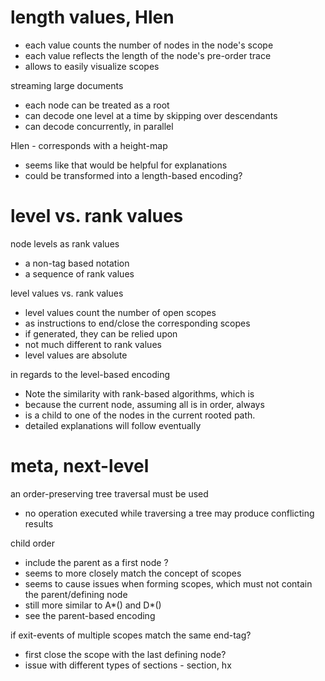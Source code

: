 
# length values, Hlen

- each value counts the number of nodes in the node's scope
- each value reflects the length of the node's pre-order trace
- allows to easily visualize scopes

streaming large documents
- each node can be treated as a root
- can decode one level at a time
  by skipping over descendants
- can decode concurrently, in parallel

Hlen - corresponds with a height-map
- seems like that would be helpful for explanations
- could be transformed into a length-based encoding?

# level vs. rank values

node levels as rank values
- a non-tag based notation
- a sequence of rank values

level values vs. rank values
- level values count the number of open scopes
- as instructions to end/close the corresponding scopes
- if generated, they can be relied upon
- not much different to rank values
- level values are absolute

in regards to the level-based encoding
- Note the similarity with rank-based algorithms, which is
- because the current node, assuming all is in order, always
- is a child to one of the nodes in the current rooted path.
- detailed explanations will follow eventually

# meta, next-level

an order-preserving tree traversal must be used
- no operation executed while traversing a tree
  may produce conflicting results

child order
- include the parent as a first node ?
- seems to more closely match the concept of scopes
- seems to cause issues when forming scopes, which
  must not contain the parent/defining node
- still more similar to A*() and D*()
- see the parent-based encoding

if exit-events of multiple scopes match the same end-tag?
- first close the scope with the last defining node?
- issue with different types of sections - section, hx
